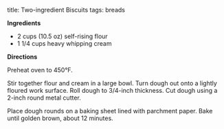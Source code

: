 title: Two-ingredient Biscuits
tags: breads

**Ingredients**

* 2 cups (10.5 oz) self-rising flour
* 1 1/4 cups heavy whipping cream

**Directions**

Preheat oven to 450°F.

Stir together flour and cream in a large bowl. Turn dough out onto a lightly floured work surface. Roll dough to
3/4-inch thickness. Cut dough using a 2-inch round metal cutter.

Place dough rounds on a baking sheet lined with parchment paper. Bake until golden brown, about 12 minutes.
